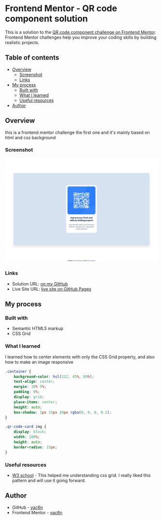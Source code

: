 # Frontend Mentor - QR code component solution

This is a solution to the [QR code component challenge on Frontend Mentor](https://www.frontendmentor.io/challenges/qr-code-component-iux_sIO_H). Frontend Mentor challenges help you improve your coding skills by building realistic projects. 

## Table of contents

- [Overview](#overview)
  - [Screenshot](#screenshot)
  - [Links](#links)
- [My process](#my-process)
  - [Built with](#built-with)
  - [What I learned](#what-i-learned)
  - [Useful resources](#useful-resources)
- [Author](#author)



## Overview
this is a frontend mentor challenge the first one and it's mainly based on html and css background

### Screenshot

![](images/screenshot.png)

### Links

- Solution URL: [on my GitHub](https://github.com/yac6n/challenge1.github.io)
- Live Site URL: [live site on GitHub Pages ](https://challenge1.github.io)

## My process

### Built with

- Semantic HTML5 markup
- CSS Grid


### What I learned

I learned how to center elements with only the CSS Grid property, and also how to make an image responsive

```css
.container {
    background-color: hsl(212, 45%, 89%);
    text-align: center;
    margin: 10% 5%;
    padding: 8%;
    display: grid;
    place-items: center;
    height: auto;
    box-shadow: 1px 15px 20px rgba(0, 0, 0, 0.1);
}
```

```css
.qr-code-card img {
    display: block;
    width: 100%;
    height: auto;
    border-radius: 15px;
}
```

### Useful resources

- [W3 school](https://www.w3schools.com/css/css_grid.asp) - This helped me understanding css grid. I really liked this pattern and will use it going forward.

## Author

- GitHub - [yac6n](https://github.com/yac6n)
- Frontend Mentor - [yac6n](https://www.frontendmentor.io/profile/yac6n)

